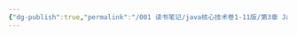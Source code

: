 ```yaml
---
{"dg-publish":true,"permalink":"/001 读书笔记/java核心技术卷1-11版/第3章 Java的基本程序设计结构/3.8 控制流程/3.8 控制流程/","dgPassFrontmatter":true,"created":"2024-04-17T15:30:49.966+08:00","updated":"2024-06-01T10:44:16.191+08:00"}
---
```

